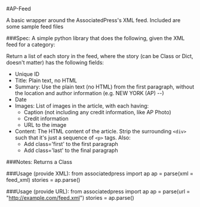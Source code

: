 #AP-Feed

A basic wrapper around the AssociatedPress's XML feed.  Included are some sample feed files

###Spec:
A simple python library that does the following, given the XML feed for a category:

Return a list of each story in the feed, where the story (can be Class or Dict, doesn't matter) has the following fields:

* Unique ID
* Title: Plain text, no HTML
* Summary: Use the plain text (no HTML) from the first paragraph, without the location and author information (e.g. NEW YORK (AP) --)
* Date
* Images: List of images in the article, with each having:
  * Caption (not including any credit information, like AP Photo)
  * Credit information
  * URL to the image
* Content: The HTML content of the article. Strip the surrounding `<div>` such that it's just a sequence of `<p>` tags. Also:
  * Add class='first' to the first paragraph
  * Add class='last' to the final paragraph

###Notes:
Returns a Class

###Usage (provide XML):
    from associatedpress import ap
    ap = parse(xml = feed_xml)
    stories = ap.parse()

###Usage (provide URL):
    from associatedpress import ap
    ap = parse(url = "http://example.com/feed.xml")
    stories = ap.parse()